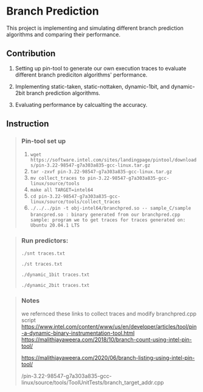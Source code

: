 # Branch Prediction
This project is implementing and simulating different branch prediction algorithms and comparing their performance.  

## Contribution
1. Setting up pin-tool to generate our own execution traces to evaluate different branch prediciton algorithms' performance.

2. Implementing static-taken, static-nottaken, dynamic-1bit, and dynamic-2bit branch prediction algorithms.

3. Evaluating performance by calcualting the accuracy.


## Instruction

>### Pin-tool set up
>1. `wget https://software.intel.com/sites/landingpage/pintool/downloads/pin-3.22-98547-g7a303a835-gcc-linux.tar.gz`
>2. `tar -zxvf pin-3.22-98547-g7a303a835-gcc-linux.tar.gz`
>3. `mv collect_traces to pin-3.22-98547-g7a303a835-gcc-linux/source/tools`
>4. `make all TARGET=intel64`
>5. `cd pin-3.22-98547-g7a303a835-gcc-linux/source/tools/collect_traces`
>6. `./../../pin -t obj-intel64/branchpred.so -- sample_C/sample`
>	`brancpred.so : binary generated from our branchpred.cpp 
>	sample: program we to get traces for
>traces generated on:
>Ubuntu 20.04.1 LTS`


>### Run predictors:
>`./snt traces.txt` 
>
>`./st traces.txt`
>
>`./dynamic_1bit traces.txt`
>
>`./dynamic_2bit traces.txt`

>### Notes
>we refernced these links to collect traces and modify branchpred.cpp script
>https://www.intel.com/content/www/us/en/developer/articles/tool/pin-a-dynamic-binary-instrumentation-tool.html
>https://malithjayaweera.com/2018/10/branch-count-using-intel-pin-tool/
>
>https://malithjayaweera.com/2020/06/branch-listing-using-intel-pin-tool/   
>
>/pin-3.22-98547-g7a303a835-gcc-linux/source/tools/ToolUnitTests/branch_target_addr.cpp
